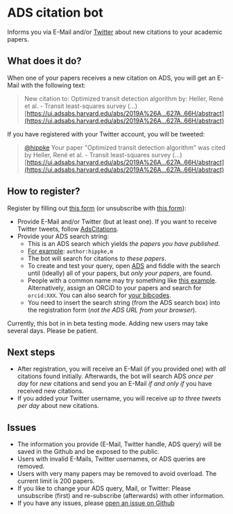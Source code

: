 ADS citation bot
====================
Informs you via E-Mail and/or [Twitter](https://twitter.com/AdsCitations) about new citations to your academic papers.

## What does it do?
When one of your papers receives a new citation on ADS, you will get an E-Mail with the following text:

> New citation to:
Optimized transit detection algorithm
by: Heller, René et al. - Transit least-squares survey (...)
[https://ui.adsabs.harvard.edu/abs/2019A%26A...627A..66H/abstract](https://ui.adsabs.harvard.edu/abs/2019A%26A...627A..66H/abstract)


If you have registered with your Twitter account, you will be tweeted:

> [@hippke](https://twitter.com/hippke) Your paper "Optimized transit detection algorithm" 
was cited by Heller, René et al. - Transit least-squares survey (...) 
[https://ui.adsabs.harvard.edu/abs/2019A%26A...627A..66H/abstract](https://ui.adsabs.harvard.edu/abs/2019A%26A...627A..66H/abstract)

## How to register?
Register by filling out [this form](https://docs.google.com/forms/d/e/1FAIpQLSejpaPLTVaI3KZZcgvPGBLwmkn26yMX5MpGwf9kQINzGC8Olw/viewform?vc=0&c=0&w=1) (or unsubscribe with [this form](https://docs.google.com/forms/d/e/1FAIpQLScYMA3eXCcZ0J2GF7DwLSFKfWPnqBkQ6vrkYWm9dHk0sD5-Pw/viewform?vc=0&c=0&w=1&usp=mail_form_link)):
- Provide E-Mail and/or Twitter (but at least one). If you want to receive Twitter tweets, follow [AdsCitations](https://twitter.com/AdsCitations).
- Provide your ADS search string:
  - This is an ADS search which yields *the papers you have published*.
  - [For example](https://ui.adsabs.harvard.edu/search/q=%20author%3A%22hippke%2Cm.%22&sort=date%20desc%2C%20bibcode%20desc&p_=0): `author:hippke,m`
  - The bot will search for citations *to these papers*.
  - To create and test your query, open [ADS](https://ui.adsabs.harvard.edu/) and fiddle with the search until (ideally) all of your papers, but *only your papers*, are found.
  - People with a common name may try something like [this example](https://ui.adsabs.harvard.edu/search/q=author%3A(%22Heller%2C%20R%22)%20AND%20NOT%20author%3A%22Sarkar%2C%20S%22%20AND%20NOT%20author%3A%22Abdou%2C%20Y%22%20AND%20pubdate%3A%5B2009-01%20TO%209999-12%5D%20AND%20database%3Aastronomy%20AND%20property%3Arefereed&sort=date%20desc%2C%20bibcode%20desc&p_=0). Alternatively, assign an ORCiD to your papers and search for `orcid:XXX`. You can also search for [your bibcodes](https://ui.adsabs.harvard.edu/search/fl=identifier%2C%5Bcitations%5D%2Cabstract%2Caff%2Cauthor%2Cbibcode%2Ccitation_count%2Ccomment%2Cdoi%2Cid%2Ckeyword%2Cpage%2Cproperty%2Cpub%2Cpub_raw%2Cpubdate%2Cpubnote%2Cread_count%2Ctitle%2Cvolume%2Clinks_data%2Cesources%2Cdata%2Ccitation_count_norm%2Cemail%2Cdoctype&q=bibcode%3A(2019IJAsB..18..393H%20OR%202019AJ....158..143H)&rows=25&sort=date%20desc%2C%20bibcode%20desc&start=0&p_=0).
  - You need to insert the search string (from the ADS search box) into the registration form (*not the ADS URL from your browser*).

Currently, this bot in in beta testing mode. Adding new users may take several days. Please be patient.

## Next steps
- After registration, you will receive an E-Mail (if you provided one) with *all* citations found initially. Afterwards, the bot will search ADS *once per day* for *new* citations and send you an E-Mail *if and only if* you have received new citations.
- If you added your Twitter username, you will receive *up to three tweets per day* about new citations.

## Issues
- The information you provide (E-Mail, Twitter handle, ADS query) will be saved in the Github and be exposed to the public.
- Users with invalid E-Mails, Twitter usernames, or ADS queries are removed.
- Users with very many papers may be removed to avoid overload. The current limit is 200 papers.
- If you like to change your ADS query, Mail, or Twitter: Please unsubscribe (first) and re-subscribe (afterwards) with other information.
- If you have any issues, please [open an issue on Github](https://github.com/hippke/adsbot/issues)
